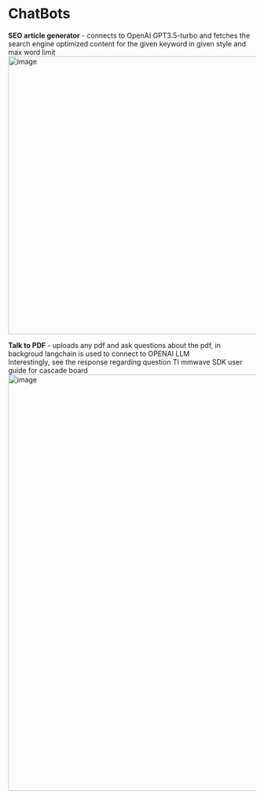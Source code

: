 # ChatBots
**SEO article generator** - connects to OpenAI GPT3.5-turbo and fetches the search engine optimized content for the given keyword in given style and max word limit <br>
<img width="566" alt="image" src="https://github.com/Sachin-Bharadwaj/ChatBots/assets/26499326/0789cc47-d0fa-4fa0-93d7-5e91bb7257ca"> <br>

**Talk to PDF** - uploads any pdf and ask questions about the pdf, in backgroud langchain is used to connect to OPENAI LLM <br>
Interestingly, see the response regarding question TI mmwave SDK user guide for cascade board <br>
<img width="848" alt="image" src="https://github.com/Sachin-Bharadwaj/ChatBots/assets/26499326/b52a128c-dd07-4ba5-9256-01d0f5a01f57">


